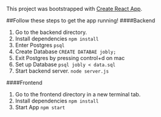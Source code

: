 This project was bootstrapped with [Create React App](https://github.com/facebook/create-react-app).

##Follow these steps to get the app running!
####Backend
1. Go to the backend directory.
2. Install dependencies `npm install`
3. Enter Postgres `psql`
4. Create Database `CREATE DATABAE jobly;`
5. Exit Postgres by pressing control+d on mac
6. Set up Database `psql jobly < data.sql`
7. Start backend server. `node server.js`

####Frontend
1. Go to the frontend directory in a new terminal tab.
2. Install dependencies `npm install`
3. Start App `npm start`